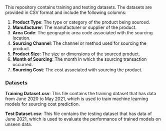 This repository contains training and testing datasets. The datasets are provided in CSV format and include the following columns:

1. **Product Type**: The type or category of the product being sourced.
2. **Manufacturer**: The manufacturer or supplier of the product.
3. **Area Code**: The geographic area code associated with the sourcing location.
4. **Sourcing Channel**: The channel or method used for sourcing the product.
5. **Product Size**: The size or dimensions of the sourced product.
6. **Month of Sourcing**: The month in which the sourcing transaction occurred.
7. **Sourcing Cost**: The cost associated with sourcing the product.

### Datasets

**Training Dataset.csv**: This file contains the training dataset that has data from June 2020 to May 2021, which is used to train machine learning models for sourcing cost prediction.

**Test Dataset.csv**: This file contains the testing dataset that has data of June 2021, which is used to evaluate the performance of trained models on unseen data.
